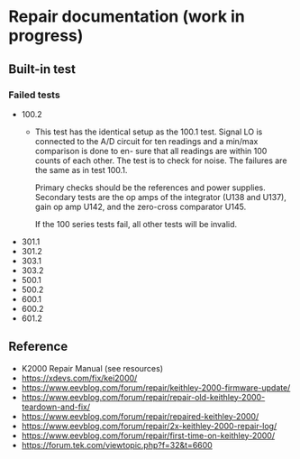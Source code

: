 # Repair documentation (work in progress)

## Built-in test

### Failed tests

- 100.2
  - This test has the identical setup as the 100.1 test. Signal LO is connected
    to the A/D circuit for ten readings and a min/max comparison is done to en-
    sure that all readings are within 100 counts of each other. The test is to check
    for noise. The failures are the same as in test 100.1.

    Primary checks should be the references and power supplies. Secondary
    tests are the op amps of the integrator (U138 and U137), gain op amp U142,
    and the zero-cross comparator U145.

     If the 100 series tests fail, all other tests will be invalid.
- 301.1
- 301.2
- 303.1
- 303.2
- 500.1
- 500.2
- 600.1
- 600.2
- 601.2

## Reference

- K2000 Repair Manual (see resources)
- <https://xdevs.com/fix/kei2000/>
- <https://www.eevblog.com/forum/repair/keithley-2000-firmware-update/>
- <https://www.eevblog.com/forum/repair/repair-old-keithley-2000-teardown-and-fix/>
- <https://www.eevblog.com/forum/repair/repaired-keithley-2000/>
- <https://www.eevblog.com/forum/repair/2x-keithley-2000-repair-log/>
- <https://www.eevblog.com/forum/repair/first-time-on-keithley-2000/>
- <https://forum.tek.com/viewtopic.php?f=32&t=6600>
